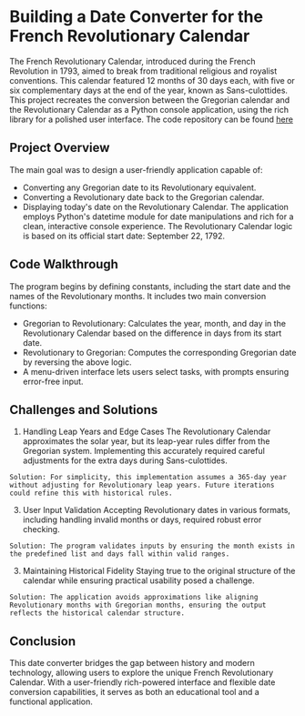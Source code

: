 # Building a Date Converter for the French Revolutionary Calendar
The French Revolutionary Calendar, introduced during the French Revolution in 1793, aimed to break from traditional religious and royalist conventions. This calendar featured 12 months of 30 days each, with five or six complementary days at the end of the year, known as Sans-culottides. This project recreates the conversion between the Gregorian calendar and the Revolutionary Calendar as a Python console application, using the rich library for a polished user interface. The code repository can be found [here](https://github.com/deepwaterpaladin/SansCulotteChronos)

## Project Overview
The main goal was to design a user-friendly application capable of:
- Converting any Gregorian date to its Revolutionary equivalent.
- Converting a Revolutionary date back to the Gregorian calendar.
- Displaying today's date on the Revolutionary Calendar.
The application employs Python's datetime module for date manipulations and rich for a clean, interactive console experience. The Revolutionary Calendar logic is based on its official start date: September 22, 1792.

## Code Walkthrough
The program begins by defining constants, including the start date and the names of the Revolutionary months. It includes two main conversion functions:
- Gregorian to Revolutionary: Calculates the year, month, and day in the Revolutionary Calendar based on the difference in days from its start date.
- Revolutionary to Gregorian: Computes the corresponding Gregorian date by reversing the above logic.
- A menu-driven interface lets users select tasks, with prompts ensuring error-free input.

## Challenges and Solutions
  1. Handling Leap Years and Edge Cases
    The Revolutionary Calendar approximates the solar year, but its leap-year rules differ from the Gregorian system. Implementing this accurately required careful adjustments for the extra days during Sans-culottides.

    Solution: For simplicity, this implementation assumes a 365-day year without adjusting for Revolutionary leap years. Future iterations could refine this with historical rules.

  3. User Input Validation
    Accepting Revolutionary dates in various formats, including handling invalid months or days, required robust error checking.
    
    Solution: The program validates inputs by ensuring the month exists in the predefined list and days fall within valid ranges.
  
  3. Maintaining Historical Fidelity
    Staying true to the original structure of the calendar while ensuring practical usability posed a challenge.
    
    Solution: The application avoids approximations like aligning Revolutionary months with Gregorian months, ensuring the output reflects the historical calendar structure.

## Conclusion
This date converter bridges the gap between history and modern technology, allowing users to explore the unique French Revolutionary Calendar. With a user-friendly rich-powered interface and flexible date conversion capabilities, it serves as both an educational tool and a functional application. 
